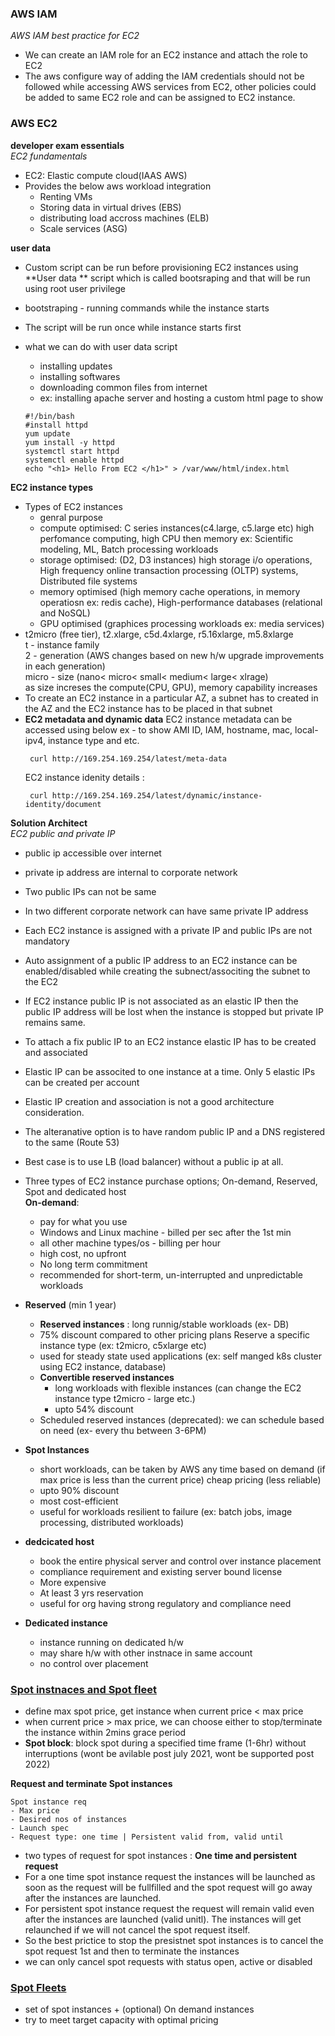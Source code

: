 ###


### <b> AWS IAM </b>


<i>AWS IAM best practice for EC2</i>
- We can create an IAM role for an EC2 instance and attach the role to EC2
- The aws configure way of adding the IAM credentials should not be followed while accessing AWS services from EC2, other policies could be added to same EC2 role and can be assigned to EC2 instance.







### <b>AWS EC2</b>

**developer exam essentials**</br>
<i>EC2 fundamentals</i>
- EC2: Elastic compute cloud(IAAS AWS)
- Provides the below aws workload integration
    - Renting VMs
    - Storing data in virtual drives (EBS)
    - distributing load accross machines (ELB)
    - Scale services (ASG)

**user data**
- Custom script can be run before provisioning EC2 instances using **User data ** script which is called bootsraping and that will be run using root user privilege
- bootstraping - running commands while the instance starts
- The script will be run once while instance starts first
- what we can do with user data script
   - installing updates
   - installing softwares
   - downloading common files from internet
   - ex: installing apache server and hosting a custom html page to show

   ```
   #!/bin/bash
   #install httpd
   yum update
   yum install -y httpd
   systemctl start httpd
   systemctl enable httpd
   echo "<h1> Hello From EC2 </h1>" > /var/www/html/index.html
   ````



**EC2 instance types**
- Types of EC2 instances
   - genral purpose
   - compute optimised: C series instances(c4.large, c5.large etc) high perfomance computing, high CPU then memory ex: Scientific modeling, ML, Batch processing workloads
   - storage optimised: (D2, D3 instances) high storage i/o operations, High frequency online transaction processing (OLTP) systems, Distributed file systems
   - memory optimised (high memory cache operations, in memory operatiosn ex: redis cache), High-performance databases (relational and NoSQL)
   - GPU optimised (graphices processing workloads ex: media services)
- t2micro (free tier), t2.xlarge, c5d.4xlarge, r5.16xlarge, m5.8xlarge</br>
  t - instance family</br>
  2 - generation (AWS changes based on new h/w upgrade improvements in each generation)</br>
  micro - size (nano< micro< small< medium< large< xlrage)</br>
  as size increses the compute(CPU, GPU), memory capability increases
- To create an EC2 instance in a particular AZ, a subnet has to created in the AZ and the EC2 instance has to be placed in that subnet
- **EC2 metadata and dynamic data**
  EC2 instance metadata can be accessed using below
  ex - to show AMI ID, IAM, hostname, mac, local-ipv4, instance type and etc.
  ```
   curl http://169.254.169.254/latest/meta-data
  ```
  EC2 instance idenity details :
  ```
   curl http://169.254.169.254/latest/dynamic/instance-identity/document
  ```







**Solution Architect**</br>
<i>EC2 public and private IP</i>

- public ip accessible over internet
- private ip address are internal to corporate network
- Two public IPs can not be same
- In two different corporate network can have same private IP address
- Each EC2 instance is assigned with a private IP and public IPs are not mandatory
- Auto assignment of a public IP address to an EC2 instance can be enabled/disabled while creating the subnect/associting the subnet to the EC2
- If EC2 instance public IP is not associated as an elastic IP then the public IP address will be lost when the instance is stopped but private IP remains same.
- To attach a fix public IP to an EC2 instance elastic IP has to be created and associated
- Elastic IP can be associted to one instance at a time. Only 5 elastic IPs can be created per account
- Elastic IP creation and association is not a good architecture consideration.
- The alteranative option is to have random public IP and a DNS registered to the same (Route 53)
- Best case is to use LB (load balancer) without a public ip at all.

- Three types of EC2 instance purchase options; On-demand, Reserved, Spot and dedicated host</br>
<b>On-demand</b>:
    - pay for what you use
    - Windows and Linux machine - billed per sec after the 1st min 
    - all other machine types/os - billing per hour
    - high cost, no upfront 
    - No long term commitment
    - </b> recommended for short-term, un-interrupted and unpredictable workloads</b>

- <b>Reserved</b> (min 1 year)
  
    - <b>Reserved instances</b> : long runnig/stable workloads (ex- DB)
    - 75% discount compared to other pricing plans
  Reserve a specific instance type (ex: t2micro, c5xlarge etc)
    - used for steady state used applications (ex: self manged k8s cluster using EC2 instance, database)
    - <b>Convertible reserved instances</b>
        - long workloads with flexible instances (can change the EC2 instance type t2micro - large etc.)
        - upto 54% discount
    - Scheduled reserved instances (deprecated): we can schedule based on need (ex- every thu between 3-6PM)

- <b>Spot Instances</b>
    - short workloads, can be taken by AWS any time based on demand (if max price is less than the current price) cheap pricing (less reliable)
    - upto 90% discount
    - most cost-efficient
    - useful for workloads resilient to failure (ex: batch jobs, image processing, distributed workloads)
- <b>dedcicated host</b> 
    - book the entire physical server and control over instance placement
    - compliance requirement and existing server bound license
    - More expensive
    - At least 3 yrs reservation
    - useful for org having strong regulatory and compliance need
- <b> Dedicated instance</b>
    - instance running on dedicated h/w
    - may share h/w with other instnace in same account
    - no control over placement

 ### <b><u>Spot instnaces and Spot fleet</u></b>
  - define max spot price, get instance when current price < max price
  - when current price > max price, we can choose either to stop/terminate the instance within 2mins grace period
  - <b>Spot block</b>: block spot during a specified time frame (1-6hr) without interruptions (wont be avilable post july 2021, wont be supported post 2022)
 
 <b> Request and terminate Spot instances </b>
  
    Spot instance req
    - Max price
    - Desired nos of instances
    - Launch spec
    - Request type: one time | Persistent valid from, valid until

  - two types of request for spot instances : <b>One time and persistent request</b>
  - For a one time spot instance request the instances will be launched as soon as the request will be fullfilled and the spot request will go away after the instances are launched.
  - For persistent spot instance request the request will remain valid even after the instances are launched (valid unitl). The instances will get relaunched if we will not cancel the spot request itself. 
  - So the best prictice to stop the presistnet spot instances is to cancel the spot request 1st and then to terminate the instances
  - we can only cancel spot requests with status open, active or disabled

 ### <u>Spot Fleets</u>
 - set of spot instances + (optional) On demand instances
 - try to meet target capacity with optimal pricing




 
  